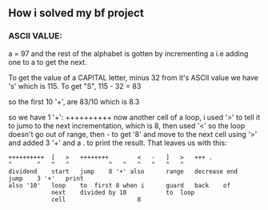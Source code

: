 ## How i solved my bf project

### ASCII VALUE:
a = 97 and the rest of the alphabet is gotten by incrementing a i.e adding one to a to get the next.

To get the value of a CAPITAL letter, minus 32 from it's ASCII value
we have 's' which is 115. To get "S", 115 - 32 = 83


so the first 10 '+', are 83/10 which is 8.3

so we have 1 '+': ++++++++++
now another cell of a loop, i used '>' to tell it to jumo to the next incrementation, which is 8, then used '<' so the loop doesn't go out of range,
then - to get '8' and move to the next cell using '>' and added 3 '+' and a . to print the result. That leaves us with this:

	++++++++++	[	>	++++++++		<	-	]	>	+++	.
	^		^	^	^			^	^	^	^	^	^
	dividend	start	jump	8 '+' also		range	decrease end	jump	3 '+'	print	
	also '10' 	loop	to	first 8 when i		guard	back	of
				next	divided by 10			to	loop
				cell					8

	
